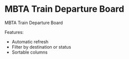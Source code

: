 # MBTA Train Departure Board
MBTA Train Departure Board

Features:
- Automatic refresh
- Filter by destination or status
- Sortable columns
